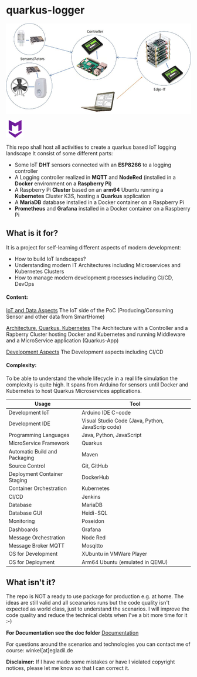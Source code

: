 
# quarkus-logger

![Übersicht POC](https://github.com/hdwinkel/quarkus-logger/blob/develop/doc/pictures/DL-overview-poc.jpg "Übersicht PoC")

![alt text](https://github.com/adam-p/markdown-here/raw/master/src/common/images/icon48.png "Logo Title Text 1")

This repo shall host all activities to create a quarkus based IoT logging landscape
It consist of some different parts:
* Some IoT **DHT** sensors connected with an **ESP8266** to a logging controller
* A Logging controller realized in **MQTT** and **NodeRed** 
(installed in a **Docker** environment on a **Raspberry Pi**)
* A Raspberry Pi **Cluster** based on an **arm64** Ubuntu running a **Kubernetes** Cluster K3S,
hosting a **Quarkus** application
* A **MariaDB** database installed in a Docker container on a Raspberry Pi
* **Prometheus** and **Grafana** installed in a Docker container on a Raspberry Pi

## What is it for?
It is a project for self-learning different aspects of modern development:

* How to build IoT landscapes?
* Understanding modern IT Architectures including Microservices and Kubernetes Clusters
* How to manage modern development processes including CI/CD, DevOps

#### Content:

[IoT and Data Aspects](https://github.com/hdwinkel/quarkus-logger/blob/develop/doc/IoT/README.md "IoT and Data Aspects") The IoT side of the PoC (Producing/Consuming Sensor and other data from SmartHome)

[Architecture, Quarkus, Kubernetes](https://github.com/hdwinkel/quarkus-logger/blob/develop/doc/Architecture/README.md "Architecture, Quarkus, Kubernetes") The Architecture with a Controller and a Rapberry Cluster hosting Docker and Kubernetes and running Middleware and a MicroService application (Quarkus-App)

[Development Aspects](https://github.com/hdwinkel/quarkus-logger/blob/develop/doc/Development/README.md "Development Aspects") The Development aspects including CI/CD

#### Complexity:

To be able to understand the whole lifecycle in a real life simulation the complexity is quite high. It spans from Arduino for sensors until Docker and Kubernetes to host Quarkus Microservices applications.

**Usage** | **Tool**  
--------------------------- | ------------------------
Development IoT | Arduino IDE C-code
Development IDE | Visual Studio Code (Java, Python, JavaScrip code)
Programming Languages | Java, Python, JavaScript
MicroService Framework | Quarkus
Automatic Build and Packaging | Maven
Source Control | Git, GitHub
Deployment Container Staging| DockerHub
Container Orchestration | Kubernetes
CI/CD | Jenkins
Database | MariaDB
Database GUI | Heidi-SQL
Monitoring | Poseidon
Dashboards | Grafana
Message Orchestration | Node Red
Message Broker MQTT | Mosqitto
OS for Development | XUbuntu in VMWare Player
OS for Deployment | Arm64 Ubuntu (emulated in QEMU)




## What isn't it?
The repo is NOT a ready to use package for production e.g. at home.
The ideas are still valid and all sceanarios runs but the code quality isn't expected as world class, just to understand the scenarios.
I will improve the code quality and reduce the technical debts when I've a bit more time for it :-)

**For Documentation see the doc folder**
[Documentation](https://github.com/hdwinkel/quarkus-logger/blob/develop/doc/README.md "Documentation")

For questions around the scenarios and technologies you can contact me of course:
winkel[at]egladil.de

**Disclaimer:**
If I have made some mistakes or have I violated copyright notices, please let me know so that I can correct it.


